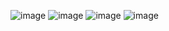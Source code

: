 ![image](https://github.com/user-attachments/assets/147d5c00-ddb4-4225-86e1-1f6c1203f9dd)
![image](https://github.com/user-attachments/assets/f21f89db-6846-4dfc-a0ca-e7cb5f09022b)
![image](https://github.com/user-attachments/assets/9fea6c71-1134-4d57-8f33-e18fad80d904)
![image](https://github.com/user-attachments/assets/b62daeb7-3c88-4d46-87c1-07abd70ce36f)
